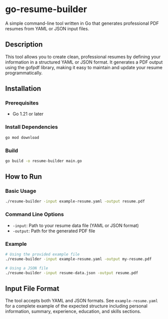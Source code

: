 # go-resume-builder

A simple command-line tool written in Go that generates professional PDF resumes from YAML or JSON input files.

## Description

This tool allows you to create clean, professional resumes by defining your information in a structured YAML or JSON format. It generates a PDF output using the gofpdf library, making it easy to maintain and update your resume programmatically.

## Installation

### Prerequisites
- Go 1.21 or later

### Install Dependencies
```bash
go mod download
```

### Build
```bash
go build -o resume-builder main.go
```

## How to Run

### Basic Usage
```bash
./resume-builder -input example-resume.yaml -output resume.pdf
```

### Command Line Options
- `-input`: Path to your resume data file (YAML or JSON format)
- `-output`: Path for the generated PDF file

### Example
```bash
# Using the provided example file
./resume-builder -input example-resume.yaml -output my-resume.pdf

# Using a JSON file
./resume-builder -input resume-data.json -output resume.pdf
```

## Input File Format

The tool accepts both YAML and JSON formats. See `example-resume.yaml` for a complete example of the expected structure including personal information, summary, experience, education, and skills sections.